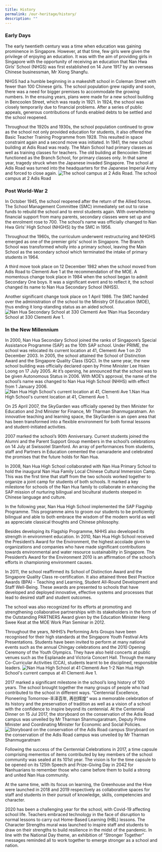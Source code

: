 ```yaml
---
title: History
permalink: /our-heritage/history/
description: ""
---
```

### Early Days

The early twentieth century was a time when education was gaining prominence in Singapore. However, at that time, few girls were given the privilege of enjoying an education. It was with the aim of providing girls in Singapore with the opportunity of receiving an education that Nan Hwa Girls’ School (NHGS) was first established on 14 June 1917 by an overseas Chinese businessman, Mr Xiong Shangfu.

NHGS had a humble beginning in a makeshift school in Coleman Street with fewer than 100 Chinese girls. The school population grew rapidly and soon, there was a need for bigger premises to accommodate the growing numbers. In the ensuing years, plans were made for a new school building in Bencoolen Street, which was ready in 1921. In 1924, the school was closely temporarily due to financial problems. After a series of public appeals, generous contributions of funds enabled debts to be settled and the school reopened.

Throughout the 1920s and 1930s, the school population continued to grow as the school not only provided education for students, it also offered the Basic Teacher Training Programme from 1928. This resulted in space constraint again and a second move was initiated. In 1941, the new school building at Adis Road was ready. The Main School had primary classes as well as training classes for teachers. The old building at Bencoolen Street functioned as the Branch School, for primary classes only. In that same year, tragedy struck when the Japanese invaded Singapore. The school at Adis Road was turned into the headquarters for the Japanese Imperial Army and forced to close again.
![The school campus at 2 Adis Road.](/images/Former%20Nam%20Wah%20Main%20School%20at%202%20Adis%20Road.jpg)                           The school campus at 2 Adis Road

### Post World-War 2
In October 1945, the school reopened after the return of the Allied forces. The School Management Committee (SMC) immediately set out to raise funds to rebuild the school and to enrol students again. With overwhelming financial support from many parents, secondary classes were set up and the enrolment rose to 700. The school’s name was officially changed to Nan Hwa Girls’ High School (NHGHS) by the SMC in 1956.

Throughout the 1960s, the curriculum underwent restructuring and NHGHS emerged as one of the premier girls’ school in Singapore. The Branch School was transformed wholly into a primary school, leaving the Main School as the secondary school which terminated the intake of primary students in 1964.

A third move took place on 12 December 1982 when the school moved from Adis Road to Clementi Ave 1 at the recommendation of the MOE. A momentous change took place in 1984 when the school began to admit Secondary One boys. It was a significant event and to reflect it, the school changed its name to Nan Hua Secondary School (NHSS).

Another significant change took place on 1 April 1986. The SMC handed over the administration of the school to the Ministry Of Education (MOE), thus ending it long-standing status as an aided school.
![Nan Hua Secondary School at 330 Clementi Ave 1](/images/Nan%20Hua%20Secondary%20School%20at%20330%20Clementi%20Ave%201.jpg)Nan Hua Secondary School at 330 Clementi Ave 1.

### In the New Millennium
In 2000, Nan Hua Secondary School joined the ranks of Singapore’s Special Assistance Programme (SAP) as the 10th SAP school. Under PRIME, the school was relocated its current location at 41, Clementi Ave 1 on 20 December 2003. In 2005, the school attained the School of Distinction Award and the Singapore Quality Class (SQC). In the same year, the new school building was officially declared open by Prime Minister Lee Hsien Loong on 17 July 2005. At it’s opening, he announced that the school was to be given Autonomous Status in 2006. With MOE’s approval, the name of the school’s name was changed to Nan Hua High School (NHHS) with effect from 1 January 2006.![Nan Hua High School's current location at 41, Clementi Ave 1.](/images/IMG_9840a_compressed.jpg)Nan Hua High School's current location at 41, Clementi Ave 1.

On 25 April 2007, the SkyGarden was officially opened by then Minister for Education and 2nd Minister for Finance, Mr Tharman Shanmugaratnam. An innovative teaching and learning space, the SkyGarden is an open area that has been transformed into a flexible environment for both formal lessons and student-initiated activities.

2007 marked the school’s 90th Anniversary. Current students joined the Alumni and the Parent Support Group members in the school’s celebrations on 14 July at Swissotel Stamford. An array of performances from students, staff and Partners in Education cemented the camaraderie and celebrated the promises that the future holds for Nan Hua.

In 2008, Nan Hua High School collaborated with Nan Hua Primary School to hold the inaugural Nan Hua Family Local Chinese Cultural Immersion Camp. This was the first time that staff from the two schools worked together to organize a joint camp for students of both schools. It marked a key milestone for schools of the Nan Hua family to collaborate in enhancing the SAP mission of nurturing bilingual and bicultural students steeped in Chinese language and culture.

In the following year, Nan Hua High School implemented the SAP Flagship Programme. This programme aims to groom our students to be proficiently bilingual and able to both embrace the wisdom of the modern world as well as appreciate classical thoughts and Chinese philosophy.

Besides developing its Flagship Programme, NHHS also developed its strength in environment education. In 2010, Nan Hua High School received the President’s Award for the Environment, the highest accolade given to organizations and companies who have made significant contributions towards environmental and water resource sustainability in Singapore. The President’s Award for the Environment 2010 is an affirmation of the school’s efforts in championing environment causes.

In 2011, the school reaffirmed its School of Distinction Award and the Singapore Quality Class re-certification. It also attained three Best Practice Awards (BPA) - Teaching and Learning, Student All-Round Development and Staff Well-Being. These awards are presented to schools that have developed and deployed innovative, effective systems and processes that lead to desired staff and student outcomes.

The school was also recognized for its efforts at promoting and strengthening collaborative partnerships with its stakeholders in the form of the Outstanding PARTNERS Award given by the Education Minister Heng Swee Keat at the MOE Work Plan Seminar in 2012.

Throughout the years, NHHS’s Performing Arts Groups have been recognised for their high standards at the Singapore Youth Festival Arts Presentations. Students have been invited to perform at many national events such as the annual Chingay celebrations and the 2010 Opening Ceremony of the Youth Olympics. They have also held concerts at public venues such as the Esplanade and Victoria Concert Hall. Through the many Co-Curricular Activities (CCA), students learnt to be disciplined, responsible leaders.
![Nan Hua High School at 41 Clementi Ave 1-2](/images/Nan%20Hua%20High%20School%20at%2041%20Clementi%20Ave%201-2.jpg)
Nan Hua High School's current campus at 41 Clementi Ave 1.

2017 marked a significant milestone in the school’s long history of 100 years. The school brought together the many groups of people who had contributed to the school in different ways. “Centennial Excellence, Pioneering Tomorrow-丰泽百年, 再创辉煌” was a memorable celebration of its history and the preservation of tradition as well as a vision of a school with the confidence to inspire beyond its centennial. At the Centennial Dinner on 15 Jul 2017, the storyboard on the conservation of the Adis Road campus was unveiled by Mr Tharman Shanmugaratnam, Deputy Prime Minister and Coordinating Minister for Economic and Social Policies.
![Storyboard on the conservation of the Adis Road campus ](/images/NHHS-162_scaleddown.jpg)
Storyboard on the conservation of the Adis Road campus was unveiled by Mr Tharman Shanmugaratnam

Following the success of the Centennial Celebrations in 2017, a time capsule comprising mementos of items contributed by key members of the school community was sealed at its 101st year. The vision is for the time capsule to be opened on its 125th Speech and Prize-Giving Day in 2042 for Nanhuarians to remember those who came before them to build a strong and united Nan Hua community.

At the same time, with its focus on learning, the Greenhouse and the Hive were launched in 2018 and 2019 respectively as collaborative spaces for staff and students in their pursuit of knowledge, skills, competencies and character.

2020 has been a challenging year for the school, with Covid-19 affecting school life. Teachers embraced technology in the face of disruption to normal lessons to carry out Home-Based Learning (HBL) lessons. The Character Strengths mural was launched to inspire staff and students to draw on their strengths to build resilience in the midst of the pandemic. In line with the National Day theme, an exhibition of “Stronger Together” messages reminded all to work together to emerge stronger as a school and nation.